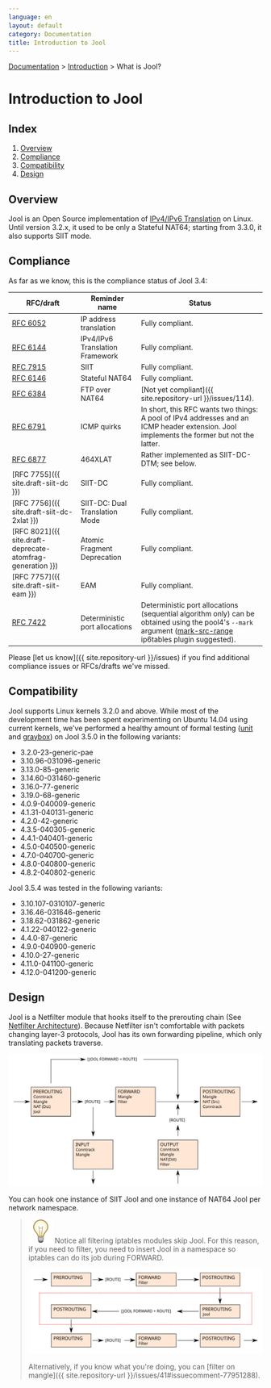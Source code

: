 ```yaml
---
language: en
layout: default
category: Documentation
title: Introduction to Jool
---
```


[Documentation](documentation.html) > [Introduction](documentation.html#introduction) > What is Jool?

# Introduction to Jool

## Index

1. [Overview](#overview)
2. [Compliance](#compliance)
3. [Compatibility](#compatibility)
4. [Design](#design)

## Overview

Jool is an Open Source implementation of [IPv4/IPv6 Translation](intro-xlat.html) on Linux. Until version 3.2.x, it used to be only a Stateful NAT64; starting from 3.3.0, it also supports SIIT mode.

## Compliance

As far as we know, this is the compliance status of Jool 3.4:

| RFC/draft | Reminder name | Status |
|-----------|---------|--------|
| [RFC 6052](https://tools.ietf.org/html/rfc6052) | IP address translation | Fully compliant. |
| [RFC 6144](https://tools.ietf.org/html/rfc6144) | IPv4/IPv6 Translation Framework | Fully compliant. |
| [RFC 7915](https://tools.ietf.org/html/rfc7915) | SIIT | Fully compliant. |
| [RFC 6146](https://tools.ietf.org/html/rfc6146) | Stateful NAT64 | Fully compliant. |
| [RFC 6384](http://tools.ietf.org/html/rfc6384) | FTP over NAT64 | [Not yet compliant]({{ site.repository-url }}/issues/114). |
| [RFC 6791](https://tools.ietf.org/html/rfc6791) | ICMP quirks | In short, this RFC wants two things: A pool of IPv4 addresses and an ICMP header extension. Jool implements the former but not the latter. |
| [RFC 6877](http://tools.ietf.org/html/rfc6877) | 464XLAT | Rather implemented as SIIT-DC-DTM; see below. |
| [RFC 7755]({{ site.draft-siit-dc }}) | SIIT-DC | Fully compliant. |
| [RFC 7756]({{ site.draft-siit-dc-2xlat }}) | SIIT-DC: Dual Translation Mode | Fully compliant. |
| [RFC 8021]({{ site.draft-deprecate-atomfrag-generation }}) | Atomic Fragment Deprecation | Fully compliant. |
| [RFC 7757]({{ site.draft-siit-eam }}) | EAM | Fully compliant. |
| [RFC 7422](https://tools.ietf.org/html/rfc7422) | Deterministic port allocations | Deterministic port allocations (sequential algorithm only) can be obtained using the pool4's `--mark` argument ([mark-src-range](https://github.com/NICMx/mark-src-range) ip6tables plugin suggested). |

Please [let us know]({{ site.repository-url }}/issues) if you find additional compliance issues or RFCs/drafts we've missed.

## Compatibility

Jool supports Linux kernels 3.2.0 and above. While most of the development time has been spent experimenting on Ubuntu 14.04 using current kernels, we've performed a healthy amount of formal testing ([unit](https://github.com/NICMx/Jool/tree/master/test/unit) and [graybox](https://github.com/NICMx/Jool/tree/master/test/graybox)) on Jool 3.5.0 in the following variants:

- 3.2.0-23-generic-pae
- 3.10.96-031096-generic
- 3.13.0-85-generic
- 3.14.60-031460-generic
- 3.16.0-77-generic
- 3.19.0-68-generic
- 4.0.9-040009-generic
- 4.1.31-040131-generic
- 4.2.0-42-generic
- 4.3.5-040305-generic
- 4.4.1-040401-generic
- 4.5.0-040500-generic
- 4.7.0-040700-generic
- 4.8.0-040800-generic
- 4.8.2-040802-generic

Jool 3.5.4 was tested in the following variants:

- 3.10.107-0310107-generic
- 3.16.46-031646-generic
- 3.18.62-031862-generic
- 4.1.22-040122-generic
- 4.4.0-87-generic
- 4.9.0-040900-generic
- 4.10.0-27-generic
- 4.11.0-041100-generic
- 4.12.0-041200-generic

## Design

Jool is a Netfilter module that hooks itself to the prerouting chain (See [Netfilter Architecture](http://www.netfilter.org/documentation/HOWTO//netfilter-hacking-HOWTO-3.html)). Because Netfilter isn't comfortable with packets changing layer-3 protocols, Jool has its own forwarding pipeline, which only translating packets traverse.

![Fig.1 - Jool within Netfilter](../images/netfilter.svg)

You can hook one instance of SIIT Jool and one instance of NAT64 Jool per network namespace.

> ![Note](../images/bulb.svg) Notice all filtering iptables modules skip Jool. For this reason, if you need to filter, you need to insert Jool in a namespace so iptables can do its job during FORWARD.
> 
> ![Fig.2 - Jool and Filtering](../images/netfilter-filter.svg)
> 
> Alternatively, if you know what you're doing, you can [filter on mangle]({{ site.repository-url }}/issues/41#issuecomment-77951288).

